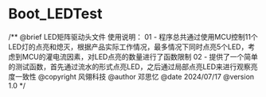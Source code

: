 # Boot_LEDTest
/**
  @brief LED矩阵驱动头文件
  使用说明：
  01 - 程序总共通过使用MCU控制11个LED灯的点亮和熄灭，根据产品实际工作情况，最多情况下同时点亮5个LED，考虑到MCU的灌电流因素，对LED点亮的数量进行了函数限制
  02 - 提供了一个简单的测试函数，首先通过流水的形式点亮LED，之后通过局部点亮LED来进行观察亮度一致性
  @copyright 风翎科技
  @author 邓思忆
  @date 2024/07/17
  @version 1.0
*/
